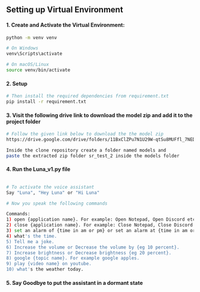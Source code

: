 ## Setting up Virtual Environment

#### 1. Create and Activate the Virtual Environment:
```sh
python -m venv venv

# On Windows
venv\Scripts\activate

# On macOS/Linux
source venv/bin/activate

```
 
#### 2. Setup
```sh
# Then install the required dependencies from requirement.txt
pip install -r requirement.txt

```

#### 3. Visit the following drive link to download the model zip and add it to the project folder
```sh
# Follow the given link below to download the the model zip
https://drive.google.com/drive/folders/11BxClZPu7N1U29W-qtSu8MUFfl_7NEDA?usp=sharing

```

```sh
Inside the clone repository create a folder named models and
paste the extracted zip folder sr_test_2 inside the models folder
```

#### 4. Run the Luna_v1.py file

```sh

# To activate the voice assistant
Say "Luna", "Hey Luna" or "Hi Luna"

# Now you speak the following commands

Commands:
1) open {application name}. For example: Open Notepad, Open Discord etc.
2) close {application name}. For example: Close Notepad, Close Discord etc.
3) set an alarm of {time in am or pm} or set an alarm at {time in am or pm}. For example: set an alarm for 12 am.
4) what's the time.
5) Tell me a joke.
6) Increase the volume or Decrease the volume by {eg 10 percent}.
7) Increase brightness or Decrease brightness {eg 20 percent}.
8) google {topic name}. For example google apples.
9) play {video name} on youtube.
10) what's the weather today.

```

#### 5. Say Goodbye to put the assistant in a dormant state

